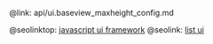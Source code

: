 @link: api/ui.baseview_maxheight_config.md

@seolinktop: [javascript ui framework](https://webix.com)
@seolink: [list ui](https://webix.com/widget/list/)